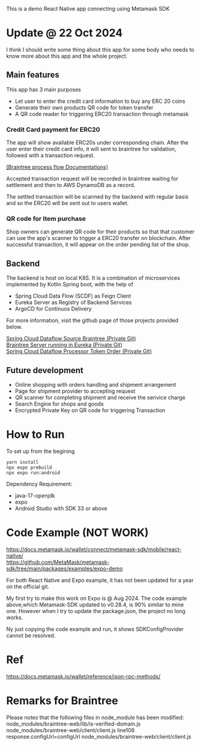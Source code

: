 This is a demo React Native app connecting using Metamask SDK 

# Update @ 22 Oct 2024

I think I should write some thing about this app for some body who needs to know more about this app and the whole project.

## Main features
This app has 3 main purposes
- Let user to enter the credit card information to buy any ERC 20 coins
- Generate their own products QR code for token transfer
- A QR code reader for triggering ERC20 transaction through metamask

### Credit Card payment for ERC20
The app will show available ERC20s under corresponding chain. After the user enter their credit card info, it will sent to braintree for validation, followed with a transaction request.

[[Braintree process flow Documentations]](https://developer.paypal.com/braintree/docs/start/overview)

Accepted transaction request will be recorded in braintree waiting for settlement and then to AWS DynamoDB as a record.

The settled transaction will be scanned by the backend with regular basis and so the ERC20 will be sent out to users wallet.

### QR code for Item purchase
Shop owners can generate QR code for their products so that that customer can use the app's scanner to trigger a ERC20 transfer on blockchain.
After successful transaction, it will appear on the order pending list of the shop.

## Backend
The backend is host on local K8S. It is a combination of microservices implemented by Kotlin Spring boot, with the help of 
- Spring Cloud Data Flow (SCDF) as Feign Client
- Eureka Server as Registry of Backend Services
- ArgoCD for Continuos Delivery 

For more information, visit the github page of those projects provided below.

[Spring Cloud Dataflow Source Braintree (Private Git)](https://github.com/ram4444/scdfsourcebraintreerequest) \
[Braintree Server running in Eureka (Private Git)](https://github.com/ram4444/paypalbraintreeserver) \
[Spring Cloud Dataflow Processor Token Order (Private Git)](https://github.com/ram4444/scdfprocessortokenorderhandler)

## Future development
- Online shopping with orders handling and shipment arrangement
- Page for shipment provider to accepting request
- QR scanner for completing shipment and receive the serivice charge
- Search Engine for shops and goods
- Encrypted Private Key on QR code for triggering Transaction 

# How to Run
To set up from the begining
```
yarn install
npx expo prebuild
npx expo run:android
```
Dependency Requirement:
- java-17-openjdk
- expo
- Android Studio with SDK 33 or above

# Code Example (NOT WORK)
https://docs.metamask.io/wallet/connect/metamask-sdk/mobile/react-native/ \
https://github.com/MetaMask/metamask-sdk/tree/main/packages/examples/expo-demo

For both React Native and Expo example, it has not been updated for a year on the official git.

My first try to make this work on Expo is @ Aug 2024. The code example above,which Metamask-SDK updated to v0.28.4, is 90% similar to mine one. However when I try to update the package.json, the project no long works.

Ny just copying the code example and run, it shows SDKConfigProvider cannot be resolved.

# Ref
https://docs.metamask.io/wallet/reference/json-rpc-methods/ 


# Remarks for Braintree
Please notes that the following files in node_module has been modified:
node_modules/braintree-web/lib/is-verified-domain.js
node_modules/braintree-web/client/client.js line106 response.configUrl=configUrl
node_modules/braintree-web/client/client.js